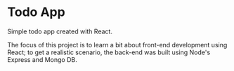 Todo App
========

Simple todo app created with React.

The focus of this project is to learn a bit about front-end development using React; to get a realistic scenario, the back-end was built using Node's Express and Mongo DB.